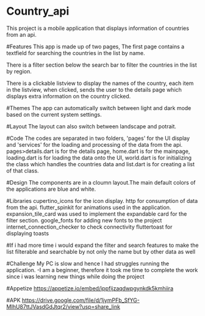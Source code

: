 # Country_api
This project is a mobile application that displays information of countries from an api.

#Features
This app is made up of two pages,
The first page contains a textfield for searching the countries in the list by name.

There is a filter section below the search bar to filter the countries in the list by region.

There is a clickable listview to display the names of the country, each item in the listview, 
when clicked, sends the user to the details page which displays extra information on the country clicked.

#Themes
The app can automatically switch between light and dark mode based on the current system settings.

#Layout
The layout can also switch between landscape and potrait.

#Code
The codes are separated in two folders, 'pages' for the UI display and 
'services' for the loading and processing of the data from the api.
pages>details.dart is for the details page,
home.dart is for the mainpage,
loading.dart is for loading the data onto the UI,
world.dart is for initializing the class which handles the countries data and
list.dart is for creating a list of that class.

#Design
The components are in a cloumn layout.The main default colors of the applications are blue and white.

#Libraries
cupertino_icons for the icon display.
http for consumption of data from the api.
flutter_spinkit for animations used in the application.
expansion_tile_card was used to implement the expandable card for the filter section.
google_fonts for adding new fonts to the project
internet_connection_checker to check connectivity
fluttertoast for displaying toasts

#If i had more time i would 
expand the filter and search features to make the list
filterable and searchable by not only the name but by other data as well

#Challenge
My PC is slow and hence I had struggles running the application. -I am a beginner, therefore it took me time to complete the work since i was learning new things while doing the project


#Appetize
https://appetize.io/embed/ippfijzaqdwpgynkdk5kmhiira

#APK
https://drive.google.com/file/d/1jymPFb_SfYG-MIhU87ttJVasdGdJtqr2/view?usp=share_link
